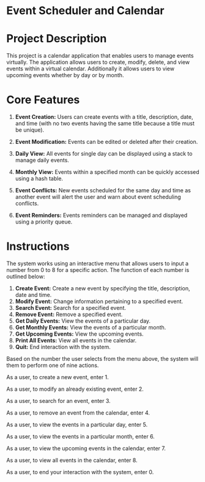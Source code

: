 # Event Scheduler and Calendar

# Project Description
This project is a calendar application that enables users to manage events virtually. The application allows users to create, modify, delete, and view events within a virtual calendar. Additionally it allows users to view upcoming events whether by day or by month.

# Core Features
1. **Event Creation:**
Users can create events with a title, description, date, and time (with no two events having the same title because a title must be unique).

2. **Event Modification:**
Events can be edited or deleted after their creation.

3. **Daily View:**
All events for single day can be displayed using a stack to manage daily events.

4. **Monthly View:**
Events within a specified month can be quickly accessed using a hash table.

5. **Event Conflicts:**
New events scheduled for the same day and time as another event will alert the user and warn about event scheduling conflicts.

6. **Event Reminders:**
Events reminders can be managed and displayed using a priority queue.

# Instructions

The system works using an interactive menu that allows users to input a number from 0 to 8 for a specific action.
The function of each number is outlined below:

1. **Create Event:** Create a new event by specifying the title, description, date and time.
2. **Modify Event:** Change information pertaining to a specified event.
3. **Search Event:** Search for a specified event.
4. **Remove Event:** Remove a specified event.
5. **Get Daily Events:** View the events of a particular day.
6. **Get Monthly Events:** View the events of a particular month.
7. **Get Upcoming Events:** View the upcoming events.
8. **Print All Events:** View all events in the calendar.
0. **Quit:** End interaction with the system.


Based on the number the user selects from the menu above, the system will them to perform one of nine actions.



As a user, to create a new event, enter 1.

As a user, to modify an already existing event, enter 2.

As a user, to search for an event, enter 3.

As a user, to remove an event from the calendar, enter 4.

As a user, to view the events in a particular day, enter 5.

As a user, to view the events in a particular month, enter 6.

As a user, to view the upcoming events in the calendar, enter 7.

As a user, to view all events in the calendar, enter 8.

As a user, to end your interaction with the system, enter 0.
